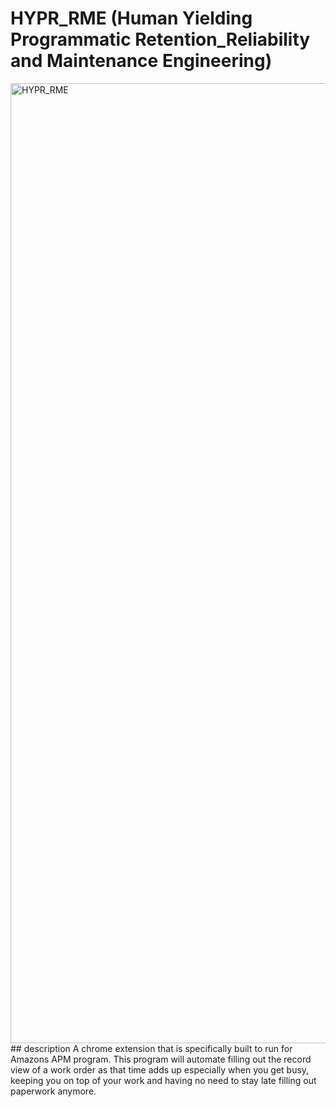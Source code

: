 # HYPR_RME (Human Yielding Programmatic Retention_Reliability and Maintenance Engineering)
<img width="1024" height="1536" alt="HYPR_RME" src="https://github.com/user-attachments/assets/2e67b39d-e5cd-4e21-af3f-5b57ba05ee65" />
## description
A chrome extension that is specifically built to run for Amazons APM program. This program will automate filling out the record view of a work order as that time adds up especially when you get busy, keeping you on top of your work and having no need to stay late filling out paperwork anymore.


